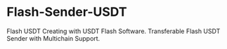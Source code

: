 # Flash-Sender-USDT
Flash USDT Creating with USDT Flash Software. Transferable Flash USDT Sender with Multichain Support.
